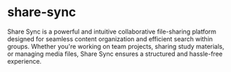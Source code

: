 # share-sync
Share Sync is a powerful and intuitive collaborative file-sharing platform designed for seamless content organization and efficient search within groups. Whether you're working on team projects, sharing study materials, or managing media files, Share Sync ensures a structured and hassle-free experience.
